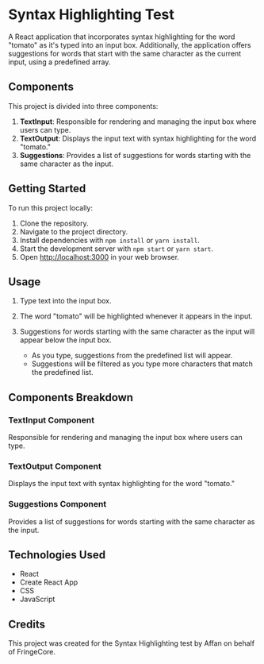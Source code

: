 # Syntax Highlighting Test

A React application that incorporates syntax highlighting for the word "tomato" as it's typed into an input box. Additionally, the application offers suggestions for words that start with the same character as the current input, using a predefined array.

## Components

This project is divided into three components:

1. **TextInput**: Responsible for rendering and managing the input box where users can type.
2. **TextOutput**: Displays the input text with syntax highlighting for the word "tomato."
3. **Suggestions**: Provides a list of suggestions for words starting with the same character as the input.

## Getting Started

To run this project locally:

1. Clone the repository.
2. Navigate to the project directory.
3. Install dependencies with `npm install` or `yarn install`.
4. Start the development server with `npm start` or `yarn start`.
5. Open [http://localhost:3000](http://localhost:3000) in your web browser.

## Usage

1. Type text into the input box.
2. The word "tomato" will be highlighted whenever it appears in the input.
3. Suggestions for words starting with the same character as the input will appear below the input box.

   - As you type, suggestions from the predefined list will appear.
   - Suggestions will be filtered as you type more characters that match the predefined list.

## Components Breakdown

### TextInput Component

Responsible for rendering and managing the input box where users can type.

### TextOutput Component

Displays the input text with syntax highlighting for the word "tomato."

### Suggestions Component

Provides a list of suggestions for words starting with the same character as the input.

## Technologies Used

- React
- Create React App
- CSS
- JavaScript

## Credits

This project was created for the Syntax Highlighting test by Affan on behalf of FringeCore.
